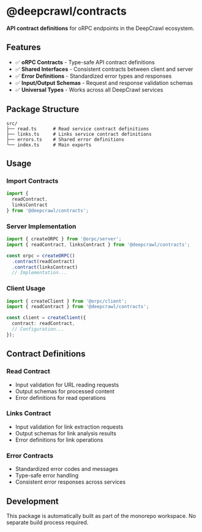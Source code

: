 # @deepcrawl/contracts

**API contract definitions** for oRPC endpoints in the DeepCrawl ecosystem.

## Features

- ✅ **oRPC Contracts** - Type-safe API contract definitions
- ✅ **Shared Interfaces** - Consistent contracts between client and server
- ✅ **Error Definitions** - Standardized error types and responses
- ✅ **Input/Output Schemas** - Request and response validation schemas
- ✅ **Universal Types** - Works across all DeepCrawl services

## Package Structure

```
src/
├── read.ts      # Read service contract definitions
├── links.ts     # Links service contract definitions  
├── errors.ts    # Shared error definitions
└── index.ts     # Main exports
```

## Usage

### Import Contracts

```typescript
import { 
  readContract,
  linksContract 
} from '@deepcrawl/contracts';
```

### Server Implementation

```typescript
import { createORPC } from '@orpc/server';
import { readContract, linksContract } from '@deepcrawl/contracts';

const orpc = createORPC()
  .contract(readContract)
  .contract(linksContract)
  // Implementation...
```

### Client Usage

```typescript
import { createClient } from '@orpc/client';
import { readContract } from '@deepcrawl/contracts';

const client = createClient({
  contract: readContract,
  // Configuration...
});
```

## Contract Definitions

### **Read Contract**
- Input validation for URL reading requests
- Output schemas for processed content
- Error definitions for read operations

### **Links Contract**  
- Input validation for link extraction requests
- Output schemas for link analysis results
- Error definitions for link operations

### **Error Contracts**
- Standardized error codes and messages
- Type-safe error handling
- Consistent error responses across services

## Development

This package is automatically built as part of the monorepo workspace. No separate build process required.